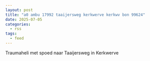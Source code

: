 ```yaml
---
layout: post
title: "a0 ambu 17992 taaijersweg kerkwerve kerkwv bon 99624"
date: 2025-07-05
categories: 
  - rss
tags: 
  - feed
---
```


Traumaheli met spoed naar Taaijersweg in Kerkwerve
